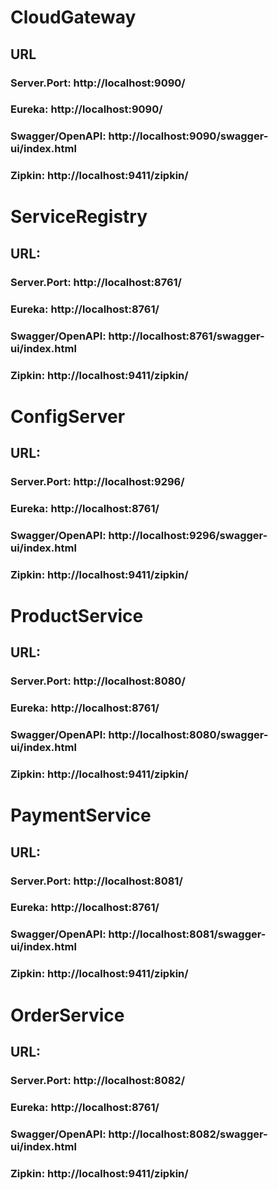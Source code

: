 # CloudGateway
## URL
### Server.Port: http://localhost:9090/
### Eureka: http://localhost:9090/
### Swagger/OpenAPI: http://localhost:9090/swagger-ui/index.html
### Zipkin: http://localhost:9411/zipkin/

# ServiceRegistry
## URL:
### Server.Port: http://localhost:8761/
### Eureka: http://localhost:8761/
### Swagger/OpenAPI: http://localhost:8761/swagger-ui/index.html
### Zipkin: http://localhost:9411/zipkin/   <!-- docker run -d -p 9411:9411 openzipkin/zipkin -->
<!-- docker start CONTAINER-ID // docker stop CONTAINER-ID -->

# ConfigServer
## URL:
### Server.Port: http://localhost:9296/
### Eureka: http://localhost:8761/
### Swagger/OpenAPI: http://localhost:9296/swagger-ui/index.html
### Zipkin: http://localhost:9411/zipkin/   <!-- docker run -d -p 9411:9411 openzipkin/zipkin -->
<!-- docker start CONTAINER-ID // docker stop CONTAINER-ID -->

# ProductService
## URL:
### Server.Port: http://localhost:8080/
### Eureka: http://localhost:8761/
### Swagger/OpenAPI: http://localhost:8080/swagger-ui/index.html
### Zipkin: http://localhost:9411/zipkin/   <!-- docker run -d -p 9411:9411 openzipkin/zipkin -->
<!-- docker start CONTAINER-ID // docker stop CONTAINER-ID -->

# PaymentService
## URL:
### Server.Port: http://localhost:8081/
### Eureka: http://localhost:8761/
### Swagger/OpenAPI: http://localhost:8081/swagger-ui/index.html
### Zipkin: http://localhost:9411/zipkin/   <!-- docker run -d -p 9411:9411 openzipkin/zipkin -->
<!-- docker start CONTAINER-ID // docker stop CONTAINER-ID -->

# OrderService
## URL:
### Server.Port: http://localhost:8082/
### Eureka: http://localhost:8761/
### Swagger/OpenAPI: http://localhost:8082/swagger-ui/index.html
### Zipkin: http://localhost:9411/zipkin/   <!-- docker run -d -p 9411:9411 openzipkin/zipkin -->
<!-- docker start CONTAINER-ID // docker stop CONTAINER-ID -->
